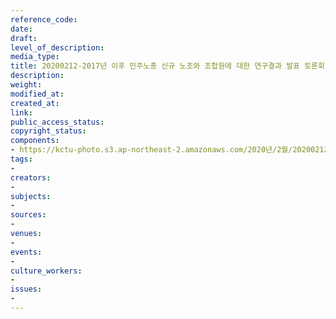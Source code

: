 ```yaml
---
reference_code: 
date: 
draft: 
level_of_description: 
media_type: 
title: 20200212-2017년 이후 민주노총 신규 노조와 조합원에 대한 연구결과 발표 토론회
description: 
weight: 
modified_at: 
created_at: 
link: 
public_access_status: 
copyright_status: 
components:
- https://kctu-photo.s3.ap-northeast-2.amazonaws.com/2020년/2월/20200212-2017년+이후+민주노총+신규+노조와+조합원에+대한+연구결과+발표+토론회/_DSC1968.jpg
tags:
- 
creators:
- 
subjects:
- 
sources:
- 
venues:
- 
events:
- 
culture_workers:
- 
issues:
- 
---
```


